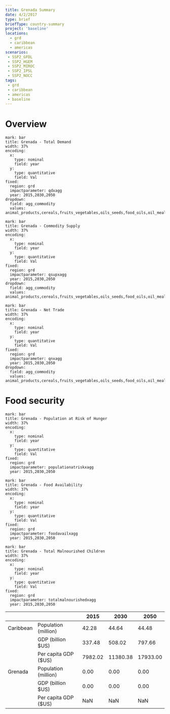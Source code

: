 ```yaml
---
title: Grenada Summary
date: 4/2/2017
type: brief
briefType: country-summary
project: 'baseline'
locations:
  - grd
  - caribbean
  - americas
scenarios:
 - SSP2_GFDL
 - SSP2_HGEM
 - SSP2_MIROC
 - SSP2_IPSL
 - SSP2_NOCC
tags:
 - grd
 - caribbean
 - americas
 - baseline
---
```

# Overview 

```chart
mark: bar
title: Grenada - Total Demand
width: 37%
encoding:
  x:
    type: nominal
    field: year
  y:
    type: quantitative
    field: Val
fixed:
  region: grd
  impactparameter: qdxagg
  year: 2015,2030,2050
dropdown:
  field: agg_commodity
  values: animal_products,cereals,fruits_vegetables,oils_seeds,food_oils,oil_meals,other,pulses,roots_tubers,sugar
```

```chart
mark: bar
title: Grenada - Commodity Supply
width: 37%
encoding:
  x:
    type: nominal
    field: year
  y:
    type: quantitative
    field: Val
fixed:
  region: grd
  impactparameter: qsupxagg
  year: 2015,2030,2050
dropdown:
  field: agg_commodity
  values: animal_products,cereals,fruits_vegetables,oils_seeds,food_oils,oil_meals,other,pulses,roots_tubers,sugar
```

```chart
mark: bar
title: Grenada - Net Trade
width: 37%
encoding:
  x:
    type: nominal
    field: year
  y:
    type: quantitative
    field: Val
fixed:
  region: grd
  impactparameter: qnxagg
  year: 2015,2030,2050
dropdown:
  field: agg_commodity
  values: animal_products,cereals,fruits_vegetables,oils_seeds,food_oils,oil_meals,other,pulses,roots_tubers,sugar
```

# Food security

```chart
mark: bar
title: Grenada - Population at Risk of Hunger
width: 37%
encoding:
  x:
    type: nominal
    field: year
  y:
    type: quantitative
    field: Val
fixed:
  region: grd
  impactparameter: populationatriskxagg
  year: 2015,2030,2050
```

```chart
mark: bar
title: Grenada - Food Availability
width: 37%
encoding:
  x:
    type: nominal
    field: year
  y:
    type: quantitative
    field: Val
fixed:
  region: grd
  impactparameter: foodavailxagg
  year: 2015,2030,2050
```

```chart
mark: bar
title: Grenada - Total Malnourished Children
width: 37%
encoding:
  x:
    type: nominal
    field: year
  y:
    type: quantitative
    field: Val
fixed:
  region: grd
  impactparameter: totalmalnourishedxagg
  year: 2015,2030,2050
```

|   |   | 2015 | 2030 | 2050 |
|---|---|---|---|---|
| Caribbean | Population (million) | 42.28 | 44.64 | 44.48 |
|  | GDP (billion $US) | 337.48 | 508.02 | 797.66 |
|  | Per capita GDP ($US) | 7982.02 | 11380.38 | 17933.00 |
| Grenada | Population (million) | 0.00 | 0.00 | 0.00 |
|  | GDP (billion $US) | 0.00 | 0.00 | 0.00 |
|  | Per capita GDP ($US) | NaN| NaN| NaN|